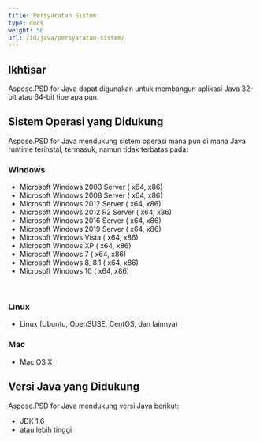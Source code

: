 ```yaml
---
title: Persyaratan Sistem
type: docs
weight: 50
url: /id/java/persyaratan-sistem/
---
```


## **Ikhtisar**
Aspose.PSD for Java dapat digunakan untuk membangun aplikasi Java 32-bit atau 64-bit tipe apa pun.

## **Sistem Operasi yang Didukung**
Aspose.PSD for Java mendukung sistem operasi mana pun di mana Java runtime terinstal, termasuk, namun tidak terbatas pada:

### **Windows**
- Microsoft Windows 2003 Server ( x64, x86)
- Microsoft Windows 2008 Server ( x64, x86)
- Microsoft Windows 2012 Server ( x64, x86)
- Microsoft Windows 2012 R2 Server ( x64, x86)
- Microsoft Windows 2016 Server ( x64, x86)
- Microsoft Windows 2019 Server ( x64, x86)
- Microsoft Windows Vista ( x64, x86)
- Microsoft Windows XP ( x64, x86)
- Microsoft Windows 7 ( x64, x86)
- Microsoft Windows 8, 8.1 ( x64, x86)
- Microsoft Windows 10 ( x64, x86)

   
### **Linux**
- Linux (Ubuntu, OpenSUSE, CentOS, dan lainnya)

### **Mac**
- Mac OS X

## **Versi Java yang Didukung**
Aspose.PSD for Java mendukung versi Java berikut:

- JDK 1.6
- atau lebih tinggi
